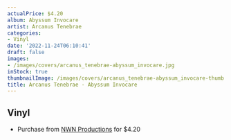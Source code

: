 ```yaml
---
actualPrice: $4.20
album: Abyssum Invocare
artist: Arcanus Tenebrae
categories:
- Vinyl
date: '2022-11-24T06:10:41'
draft: false
images:
- /images/covers/arcanus_tenebrae-abyssum_invocare.jpg
inStock: true
thumbnailImage: /images/covers/arcanus_tenebrae-abyssum_invocare-thumb.jpg
title: Arcanus Tenebrae - Abyssum Invocare
---
```


## Vinyl
* Purchase from [NWN Productions](http://shop.nwnprod.com/index.php?route=product/product&path=76&product_id=695&sort=pd.name&order=ASC) for $4.20
